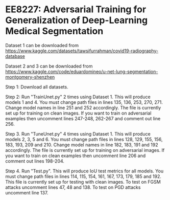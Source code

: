 # EE8227: Adversarial Training for Generalization of Deep-Learning Medical Segmentation

Dataset 1 can be downloaded from https://www.kaggle.com/datasets/tawsifurrahman/covid19-radiography-database

Dataset 2 and 3 can be downloaded from https://www.kaggle.com/code/eduardomineo/u-net-lung-segmentation-montgomery-shenzhen

Step 1: Download all datasets. 

Step 2: Run "TrainUnet.py" 2 times using Dataset 1. This will produce models 1 and 4. You must change path files in lines 135, 136, 253, 270, 271. Change model names in line 251 and 252 accordingly. The file is currently set up for training on clean images. If you want to train on adversarial examples then uncomment lines 247-248, 262-267 and comment out line 256.

Step 3. Run "TuneUnet.py" 4 times using Dataset 1. This will produce models 2, 3, 5 and 6. You must change path files in lines 128, 129, 155, 156, 183, 193, 209 and 210. Change model names in line 182, 183, 191 and 192 accordingly. The file is currently set up for training on adversarial images. If you want to train on clean examples then uncomment line 206 and comment out lines 198-204. 

Step 4. Run "Test.py". This will produce IoU test metrics for all models. You must change path files in lines 114, 115, 154, 161, 167, 173, 179, 185 and 192. This file is currently set up for testing with clean images. To test on FGSM attacks uncomment lines 47, 48 and 138. To test on PGD attacks uncomment line 137.
